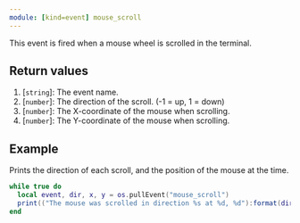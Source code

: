 ```yaml
---
module: [kind=event] mouse_scroll
---
```


<!--
SPDX-FileCopyrightText: 2021 The CC: Tweaked Developers

SPDX-License-Identifier: MPL-2.0
-->

This event is fired when a mouse wheel is scrolled in the terminal.

## Return values
1. [`string`]: The event name.
2. [`number`]: The direction of the scroll. (-1 = up, 1 = down)
3. [`number`]: The X-coordinate of the mouse when scrolling.
4. [`number`]: The Y-coordinate of the mouse when scrolling.

## Example
Prints the direction of each scroll, and the position of the mouse at the time.

```lua
while true do
  local event, dir, x, y = os.pullEvent("mouse_scroll")
  print(("The mouse was scrolled in direction %s at %d, %d"):format(dir, x, y))
end
```

